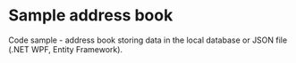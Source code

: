 # Sample address book

Code sample - address book storing data in the local database or JSON file (.NET WPF, Entity Framework).